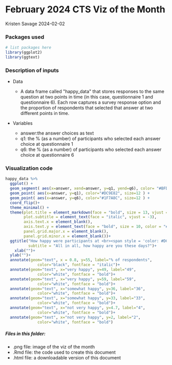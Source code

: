 # February 2024 CTS Viz of the Month
Kristen Savage
2024-02-02

### Packages used

```r
# list packages here
library(ggplot2)
library(ggtext)
```

### Description of inputs

* Data
    + A data frame called "happy_data" that stores responses to the same question at two points in time (in this case, questionnaire 1 and questionnaire 6). Each row captures a survey response option and the proportion of respondents that selected that answer at two different points in time.

* Variables
    + answer:the answer choices as text
    + q1: the % (as a number) of participants who selected each answer choice at questionnaire 1
    + q6: the % (as a number) of participants who selected each answer choice at questionnaire 6

### Visualization code

```r
happy_data %>% 
  ggplot() +
  geom_segment( aes(x=answer, xend=answer, y=q1, yend=q6), color= "#BFDBF7") +
  geom_point( aes(x=answer, y=q1), color="#DC9E82", size=12 ) +
  geom_point( aes(x=answer, y=q6), color="#1F7A8C", size=12 ) +
  coord_flip()+
  theme_minimal() +
  theme(plot.title = element_markdown(face = "bold", size = 13, vjust = -2),
        plot.subtitle = element_text(face = "italic", vjust = -3),
        axis.text.x = element_blank(),
        axis.text.y = element_text(face = "bold", size = 10, color = "#030027"),
        panel.grid.major.x = element_blank(),
        panel.grid.minor.x = element_blank())+
  ggtitle("How happy were participants at <br><span style = 'color: #DC9E82;'>study enrollment (1995-1996)</span> vs. at <span style = 'color: #1F7A8C'>questionnaire 6 (2017-2019)</span>?",
          subtitle = "All in all, how happy are you these days?")+
    xlab("")+
  ylab("")+
  annotate(geom="text", x = 0.8, y=55, label="% of respondents",
              color="black", fontface = "italic")+
  annotate(geom="text", x="very happy", y=49, label="49",
              color="white", fontface = "bold")+
  annotate(geom="text", x="very happy", y=59, label="59",
              color="white", fontface = "bold")+
  annotate(geom="text", x="somewhat happy", y=36, label="36",
              color="white", fontface = "bold")+
  annotate(geom="text", x="somewhat happy", y=33, label="33",
              color="white", fontface = "bold")+
  annotate(geom="text", x="not very happy", y=4.7, label="4",
              color="white", fontface = "bold")+
  annotate(geom="text", x="not very happy", y=2, label="2",
              color="white", fontface = "bold") 
```

##### Files in this folder:

- .png file: image of the viz of the month
- .Rmd file: the code used to create this document
- .html file: a downloadable version of this document
